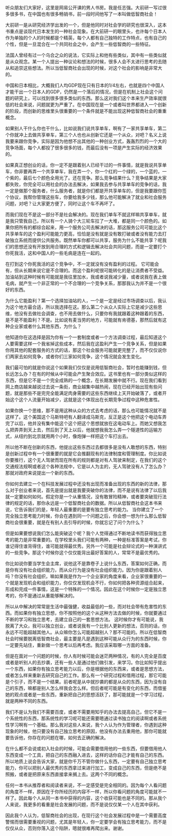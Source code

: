 听众朋友们大家好，这里是网易公开课的男人书房。我是任志强。大前研一写过很多很多书，在中国也有很多畅销书，前一段时间他写了一本叫做低智商社会！ 

大前研一是从研究经济学出发的一个，但是他同时对社会学的研究也很深入，这本书重点是谈现代日本发生的一种社会现象。在大前研一的眼里头，也许每个日本人作为单独的个人的时候都是个精英，每个人都有自己独特的工作特点，也有自己的个性，但是一旦混合在一个共同社会之中，会产生一些低智商的一些特征。

法国人曾经有过一个乌合之众的说法，它实际上和他有些类似，其中有一些类似就是从众观念。某一个人提出一种议论和想法的时候，很多人会不太进行思考的去随从和追崇这些想法。所以当低智商社会出现的时候，对这个社会的影响是非常大的。

中国和日本相比，大概我们人均GDP现在只有日本的1/4左右，也就是四个中国人才能干出一个日本人的GDP，仍然是一个落后的情况，但是在机制上社会这个问题的研究上，可以找到很多很多类似的东西。那么这对我们这个本来生产效率就很低的社会来说，问题就更为严重了。在中国现在是一个或者叫世界都进入一个创新的阶段，而创新的思维里头很重要的一个条件就是不能出现这种低智商社会的重重概念。

如果别人干什么你也干什么，比如说我们说共享单车，啊有了一家共享单车，第二个你就冲上去做共享单车，第三个人也也从创新它还是一个从众，对吧？名义上说我要来跟你竞争，实际是因为他想不出其他的一种创业方式，轰轰烈烈的一个大的竞争场面，每个人都投了很多很多的钱，而最后没有一项是产生实际的经济效果的。 

如果真正想创业的话，你一定不是跟着别人已经干过的一件事情，就是我说共享单车，你非要再弄一个共享单车，我在弄一个，你一个红的一个绿的，一个蓝的，一个紫的，最后七个颜色全用光了。还在竞争。那么竞争结果什么？竞争结果是大家都失败，你完全可以用社会的办法去解决，如果我去参与共享单车的竞争的话，我一定是做那个服务者，什么服务者，就是你们都是开共享单车的，但是我要跟你签个协议，我帮你管理这些车，你要给我多少钱，那么他可能解决了就业和社会服务问题，对吧？让大家更方便了，同时让这个车不再坏了。

而我们现在不是这一部分不是社会解决的。现在我们单车不就这样嘛共享单车，就是我只管我自己，所以有一个人骑个大三轮车拉了一大堆，都是同一个颜色的。如果你把所有的都综合起来，用一个服务公司去解决的话，那这服务公司可能比这个共享单车的这个盈利可能能力更高，恰恰是没有就是没有敢打破或者没有能力去打破独立系统而提供公共服务。既然单车你都可以共享，服务为什么不能共享？呢我们的思想还没有开放到用合理的方式和逻辑去解决社会共同问题，而是一定要打个你死我活，这和中国人的一些毛病是连在一起的。

在打到这个你死我活的这个竞争中，不一定就没有没有盈利的过程。 它可能会有，但从长期来说它是不合理的。而这个盈利呢很可能转化的是让消费者不受益。加油站到这种时候有可能就是我往里加水，我或者说我减少量，或者说我在表上做毛病，就产生一个非正常的一个不合理的一个竞争关系，那那我认为并不是一个很好的东西。

为什么它能盈利？第一个选择加油站的人，一个是一定是经过市场调查以后，我认为这个地方最合适，所以我选择在这。那么第二个从众人实际上它是减少这些思维，他没有去做社会调查，也不用去做什么，只要你有我就跟着这种跟着的东西，是不是不能盈利？不是。比如说有麦当劳的地方，可能就有肯德基，那然后就有这种企业家或者什么其他东西，为什么？

他知道你在这选择是因为你有一个一套制度或者一个方法调查过程，最后知道这个人要需要这样一个我省掉这些成本，然后我在这盈利产生一个竞争关系，但是如果你用其他的配套服务的方式的话，那这个社会服务可能就更完整了，而不仅仅说你们两家去如何竞争，或者你们三家如何竞争，这个情况就会发生变化。

我们最可怕的就是你说这个如果我们仅仅是说用低智商社会，暂时也能赚到钱，但长远怎么办？在有的时候从中可能会产生聚合效应。这书里也有一部分类似这样的东西，但是它不是一个完全成熟的一个概念，在长期发展中就不行。现在我们看到网上商店越来越说过去说一条街，商业越集中越热闹，现在已经开始出现有些问题，就是那些不是完完全能满足肉身需要的这些东西继续上天开始破落了，或者开始这个这个人流量开始减少，这就是这个体现出在长期竞争过程中这种危害性。
 
如果你换一个思维，那不是用这种从众的方式去考虑的话，那么也可能情况就不是这样了。这个美国这个马斯特吧有人翻译成马斯克，反正是这个他把这个电动车弄完了以后，他并没有集中能这个这个把这个思想就放在这电动车上。而她又想我怎么把弄弄到天上去，然后到了天上以后，他就想我我怎么弄一个隧道性的运输方式，从纽约到北京就用两个小时，像炮弹一样把这个车打出去。

所以他不断在创新的东西，他提出这些东西过去都很多是没有人敢想的东西，特别是创新过程中有一个很重要的就是它会推翻现有的法律制度和管理制度。你比如说你要推行，这个无人驾驶而现在所有的规则都是对有人驾驶来制定，在我们的这个交通规法规啊或者这个各种法规中，它是以人为主的，无人驾驶没有人了怎么办？那就对政府来说提出一个新的东西。

你如何去建立一个在科技发展过程中还没有出现而准备出现的东西的新的法律，那么对于创业者来说，首先是提出就是我要突破你的法律，而不是说有法律了以后我就一定要如何如何。假定你是一个从重情况，没有敢冒险精神，或者要突破现行法律的规定的话，那你永远是一个低智商社会的数据。所以从低智商社会这本书来说，它告诉我们的是，年轻人最重要的是要有独立思考的能力。 当你建立了一个完全独立思考能力时候，你会在遇到同一个问题之后，你会想一想为什么那么低智商社会很重要，就是在有别人去引导的时候，你就忘记了问个为什么？

但是如果要想说我们怎么能突破这个呢？我个人觉得通过不断地读书而获得独立思考的能力是非常重要的。在学校里头我们可能有两种，一种是标准答案是考试，你谁记得住谁背得住，谁可能就得最优秀。另外一个可能是社会辩论式的一种演讲式的一些竞争。那这个时候你这个仅仅能背出最好答案的人，常常不是最优秀的。

你比如说你要当学生会主席，说他这不是靠卷子上说什么东西，答案如何正确，而是你有没有社会组织能力，而从众行为是没有社会组织能力。因为你是跟着别人吗？你没有社会组织，嘛如果我是作为一个企业家的角度来看，企业家很重要的一个就是发现机会和组织能力，你仅仅发现机会不行，你如何把各种资源组合起来，形成和完成一件事情，这是一个特殊的一个情况。因此在这个时候你一定是独立思考的，你不是通过从重能够解决的。

所以从中解决的常常是生活中最强健，收益最低的一些，而对社会带有危害性的东西。而如果你有独立思想，你不按照他的这个从这种方法去做的时候，你就要通过不断的学习和独立思考，去建立自己的一套思想方法。 这时候你才有可能说，我脱离了大众，我可以独立创业，或者说我有一个比别人更新的想法，否则的话，你永远不可能超越其他人。从众嘛你怎么可能超越别人？那不可能的。所以在低智商社会时候要脱离低智商社会，最主要是凡是遇到这种可能从众行为的东西时候，你一定要先站住，重新做一个思考以后再考虑。我应该采取哪一方面的准备。

但是在面对一个问题的时候，你人有时候可能会迷茫两种情况，有的人完全是百度或者是听别人的去抄袭，还有一些人是通过他们做引发，来学习。你比如知乎提出一个东西，如果你有独立思考能力以后，你是根据他的东西来，或者是思想方法，或者怎么样来重新去研究自己的工作。那么有一个研究过程和借用过程，那它可能是个引子，而不是一个结果。前者呢是从中就抄袭的都是从众的东西，因为没有自己的东西，嘛都是别人怎么样我会怎么样。但后者呢可能是有变化的东西，而借鉴她的观点或者是一些东西，重新把自己的思想活跃了，那可能就是一个学习过程，就是两种不同的东西。

我们不是认为我们不需要百度，或者不需要用知乎的办法去提高自己，但它不是一个系统性的东西，那系统性的学习呢可能还需要嗯通过读书独立的阅读啊或者系统性学习啊有一个基础。那么我对这些人来说，我个人认为作为管理者，你遇到这种现象的时候，他只要没有自己独立思考的原因，他没有办法去重用他，那你可能就要告诉他，你存在的问题在哪，如何去正确的解决。 

在什么都不会说或初入社会的时候，可能会需要借用他的一些东西，但要借用他人东西变成一个工具，把自己的东西融入进去，这样的话你自己才能有自己的东西。所以地质上说会告诉大家，就是你千万不管你做什么东西，一定要有自己独立思考能力，你可以把别人最优秀的东西拿过来进行加工，变成自己的东西，但是绝不是照搬，或者是把原来东西直接拿来搁上去。这两个不同的概念。

任何一本书从推荐者和阅读者来说，不一定感受是完全相同的。因为每个人看问题的角度不一样，原因在于你所经历的内容不一样，所以你看问题的角度可能就不一样了。因此每个人从同一本书中获得的内容，这个收获可能也是不同的。那从我个人来说，我更多的看重是社会发展的问题，而不是说仅仅某一个人在其中获利。

因此我个人认为，低智商社会的出现，在现行这个社会发展过程中是一个需要高度警惕而很需要重视的问题，尤其是年轻人，你一定要学会有独立思考能力，而不是仅仅从众，否则你落入这个陷阱，嗯就很难再爬出来。谢谢。